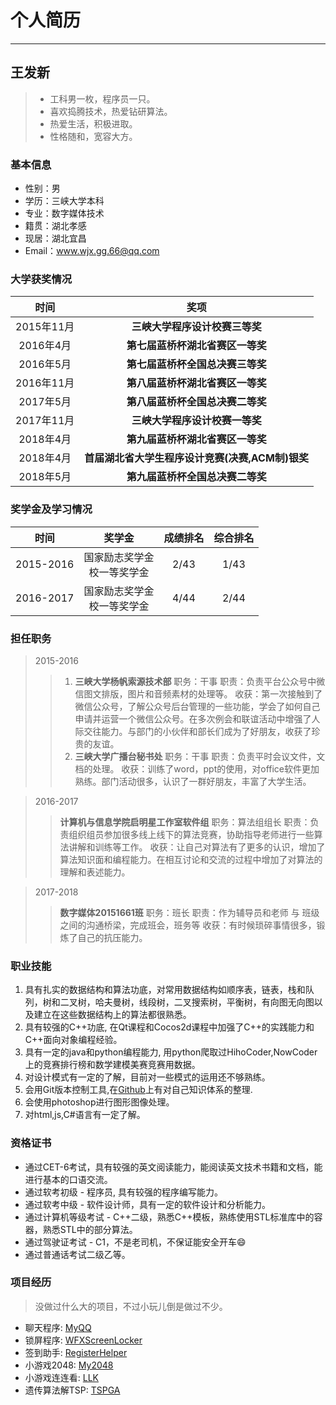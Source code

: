 # 个人简历

------------------------------------------

## 王发新

>* 工科男一枚，程序员一只。
>* 喜欢捣腾技术，热爱钻研算法。
>* 热爱生活，积极进取。
>* 性格随和，宽容大方。

### 基本信息

* 性别：男
* 学历：三峡大学本科
* 专业：数字媒体技术
* 籍贯：湖北孝感
* 现居：湖北宜昌
* Email：www.wjx.gg.66@qq.com

### 大学获奖情况

| 时间        | 奖项 |
|:-----------:|:-----------------:|
|2015年11月| **三峡大学程序设计校赛三等奖** |
|2016年4月| **第七届蓝桥杯湖北省赛区一等奖** |
|2016年5月| **第七届蓝桥杯全国总决赛三等奖** |
|2016年11月| **第八届蓝桥杯湖北省赛区一等奖** |
|2017年5月|**第八届蓝桥杯全国总决赛二等奖**|
|2017年11月| **三峡大学程序设计校赛一等奖** |
|2018年4月| **第九届蓝桥杯湖北省赛区一等奖** |
|2018年4月|  **首届湖北省大学生程序设计竞赛(决赛,ACM制)银奖** |
|2018年5月| **第九届蓝桥杯全国总决赛二等奖** |


### 奖学金及学习情况

| 时间      | 奖学金                         | 成绩排名 | 综合排名 |
| :-------: | :----------------------------: | :------: | :------: |
| 2015-2016 | 国家励志奖学金<br>校一等奖学金 | 2/43     | 1/43     |
| 2016-2017 | 国家励志奖学金<br>校一等奖学金 | 4/44     | 2/44     |

### 担任职务

<!-- | 时间      | 单位                         | 职务  |   职责 |
| :-------: | :--------------------------: | :---: | :-----:|
| 2015-2016 | 三峡大学杨帆索源技术部             | 干事 | 负责微信图片
| 2015-2016 | 三峡大学广播台秘书处               | 干事  |
| 2016-2017 | 计算机与信息学院启明星工作室软件组  | 算法组组长|
| 2016-2017 | 数字媒体技术20151661班             | 班长  | -->

>2015-2016
>>1. **三峡大学杨帆索源技术部**
>>职务：干事
>>职责：负责平台公众号中微信图文排版，图片和音频素材的处理等。
>>收获：第一次接触到了微信公众号，了解公众号后台管理的一些功能，学会了如何自己申请并运营一个微信公众号。在多次例会和联谊活动中增强了人际交往能力。与部门的小伙伴和部长们成为了好朋友，收获了珍贵的友谊。
>>2. **三峡大学广播台秘书处**
>>职务：干事
>>职责：负责平时会议文件，文档的处理。
>>收获：训练了word，ppt的使用，对office软件更加熟练。部门活动很多，认识了一群好朋友，丰富了大学生活。

>2016-2017
>>**计算机与信息学院启明星工作室软件组**
>>职务：算法组组长
>>职责：负责组织组员参加很多线上线下的算法竞赛，协助指导老师进行一些算法讲解和训练等工作。
>>收获：让自己对算法有了更多的认识，增加了算法知识面和编程能力。在相互讨论和交流的过程中增加了对算法的理解和表述能力。

>2017-2018
>>**数字媒体20151661班**
>>职务：班长
>>职责：作为辅导员和老师 与 班级之间的沟通桥梁，完成班会，班务等
>>收获：有时候琐碎事情很多，锻炼了自己的抗压能力。

### 职业技能

1. 具有扎实的数据结构和算法功底，对常用数据结构如顺序表，链表，栈和队列，树和二叉树，哈夫曼树，线段树，二叉搜索树，平衡树，有向图无向图以及建立在这些数据结构上的算法都很熟悉。
2. 具有较强的C++功底, 在Qt课程和Cocos2d课程中加强了C++的实践能力和C++面向对象编程经验。
3. 具有一定的java和python编程能力, 用python爬取过HihoCoder,NowCoder上的竞赛排行榜和数学建模美赛竞赛用数据。
4. 对设计模式有一定的了解，目前对一些模式的运用还不够熟练。
5. 会用Git版本控制工具,在[Github](https://faxinwang.github.io/)上有对自己知识体系的整理.
6. 会使用photoshop进行图形图像处理。
7. 对html,js,C#语言有一定了解。

### 资格证书

* 通过CET-6考试，具有较强的英文阅读能力，能阅读英文技术书籍和文档，能进行基本的口语交流。
* 通过软考初级 - 程序员, 具有较强的程序编写能力。
* 通过软考中级 - 软件设计师，具有一定的软件设计和分析能力。
* 通过计算机等级考试 - C++二级，熟悉C++模板，熟练使用STL标准库中的容器，熟悉STL中的部分算法。
* 通过驾驶证考试 - C1，不是老司机，不保证能安全开车:smile:
* 通过普通话考试二级乙等。

### 项目经历

>没做过什么大的项目，不过小玩儿倒是做过不少。

* 聊天程序: [MyQQ](https://github.com/faxinwang/MyQQ)
* 锁屏程序: [WFXScreenLocker](https://github.com/faxinwang/WFXScreenLocker)
* 签到助手: [RegisterHelper](https://github.com/faxinwang/RegisterHelper)
* 小游戏2048: [My2048](https://github.com/faxinwang/My2048)
* 小游戏连连看: [LLK](https://github.com/faxinwang/LLK)
* 遗传算法解TSP: [TSPGA](https://github.com/faxinwang/TSPGA)

